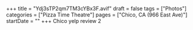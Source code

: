 +++
title = "Ydj3sTP2qm7TM3cYBx3F.avif"
draft = false
tags = ["Photos"]
categories = ["Pizza Time Theatre"]
pages = ["Chico, CA (966 East Ave)"]
startDate = ""
+++
Chico yelp review 2
